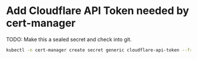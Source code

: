 # Add Cloudflare API Token needed by cert-manager

TODO: Make this a sealed secret and check into git.

```bash
kubectl -n cert-manager create secret generic cloudflare-api-token --from-literal api-token=<API_KEY_GOES_HERE>
```

